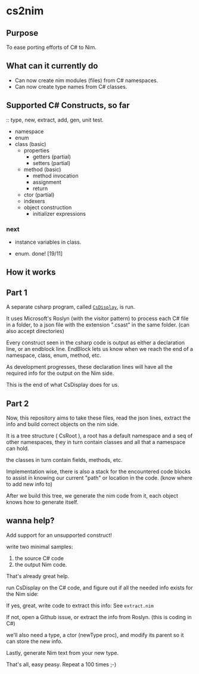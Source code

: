 # cs2nim

## Purpose

To ease porting efforts of C# to Nim.

## What can it currently do

- Can now create nim modules (files) from C# namespaces.
- Can now create type names from C# classes.

## Supported C# Constructs, so far

:: type, new, extract, add, gen, unit test.

- namespace
- enum
- class (basic)
  - properties
    - getters (partial)
    - setters (partial)
  - method (basic)
    - method invocation
    - assignment
    - return
  - ctor (partial)
  - indexers
  - object construction
    - initializer expressions

### next

- instance variables in class.

- enum. done! [19/11]

## How it works

## Part 1

A separate csharp program, called [`CsDisplay`](https://github.com/kobi2187/CsDisplay), is run.

It uses Microsoft's Roslyn (with the visitor pattern) to process each C# file in a folder, to a json file with the extension ".csast" in the same folder. (can also accept directories)

Every construct seen in the csharp code is output as either a declaration line, or an endblock line.
EndBlock lets us know when we reach the end of a namespace, class, enum, method, etc.

As development progresses, these declaration lines will have all the required info for the output on the Nim side.

This is the end of what CsDisplay does for us.

## Part 2

Now, this repository aims to take these files, read the json lines, extract the info and build correct objects on the nim side.

It is a tree structure ( CsRoot ), a root has a default namespace and a seq of other namespaces, they in turn contain classes and all that a namespace can hold.

the classes in turn contain fields, methods, etc.

Implementation wise, there is also a stack for the encountered code blocks to assist in knowing our current "path" or location in the code. (know where to add new info to)

After we build this tree, we generate the nim code from it, each object knows how to generate itself.

## wanna help?

Add support for an unsupported construct!

write two minimal samples:

1. the source C# code
2. the output Nim code.

That's already great help.

run CsDisplay on the C# code, and figure out if all the needed info exists for the Nim side:

If yes, great, write code to extract this info: See `extract.nim`

If not, open a Github issue, or extract the info from Roslyn. (this is coding in C#)

we'll also need a type, a ctor (newType proc), and modify its parent so it can store the new info.

Lastly, generate Nim text from your new type.

That's all, easy peasy. Repeat a 100 times ;-)

